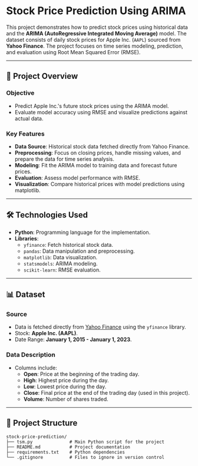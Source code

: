# Stock Price Prediction Using ARIMA

This project demonstrates how to predict stock prices using historical data and the **ARIMA (AutoRegressive Integrated Moving Average)** model. The dataset consists of daily stock prices for Apple Inc. (`AAPL`) sourced from **Yahoo Finance**. The project focuses on time series modeling, prediction, and evaluation using Root Mean Squared Error (RMSE).

---

## 📖 Project Overview

### **Objective**
- Predict Apple Inc.'s future stock prices using the ARIMA model.
- Evaluate model accuracy using RMSE and visualize predictions against actual data.

### **Key Features**
- **Data Source**: Historical stock data fetched directly from Yahoo Finance.
- **Preprocessing**: Focus on closing prices, handle missing values, and prepare the data for time series analysis.
- **Modeling**: Fit the ARIMA model to training data and forecast future prices.
- **Evaluation**: Assess model performance with RMSE.
- **Visualization**: Compare historical prices with model predictions using matplotlib.

---

## 🛠️ Technologies Used

- **Python**: Programming language for the implementation.
- **Libraries**:
  - `yfinance`: Fetch historical stock data.
  - `pandas`: Data manipulation and preprocessing.
  - `matplotlib`: Data visualization.
  - `statsmodels`: ARIMA modeling.
  - `scikit-learn`: RMSE evaluation.

---

## 📊 Dataset

### **Source**
- Data is fetched directly from [Yahoo Finance](https://finance.yahoo.com/) using the `yfinance` library.
- Stock: **Apple Inc. (AAPL)**.
- Date Range: **January 1, 2015 - January 1, 2023**.

### **Data Description**
- Columns include:
  - **Open**: Price at the beginning of the trading day.
  - **High**: Highest price during the day.
  - **Low**: Lowest price during the day.
  - **Close**: Final price at the end of the trading day (used in this project).
  - **Volume**: Number of shares traded.

---

## 📂 Project Structure

```plaintext
stock-price-prediction/
├── tsm.py              # Main Python script for the project
├── README.md           # Project documentation
├── requirements.txt    # Python dependencies
└── .gitignore          # Files to ignore in version control

